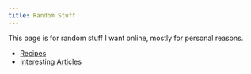 ```yaml
---
title: Random Stuff
---
```


This page is for random stuff I want online, mostly for personal reasons.

- [Recipes](./recipes)
- [Interesting Articles](./interesting-articles)
